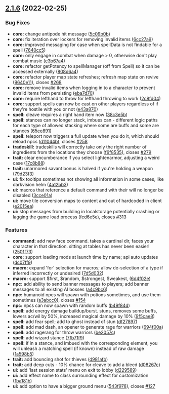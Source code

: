 ## [2.1.6](https://github.com/landoftherair/lotr2/compare/v2.1.5...v2.1.6) (2022-02-25)


### Bug Fixes

* **core:** change antipode hit message ([5c09b0b](https://github.com/landoftherair/lotr2/commit/5c09b0b1ba7ca79bb7e7ebc0963d52868748f5eb))
* **core:** fix iteration over lockers for removing invalid items ([6cc27a9](https://github.com/landoftherair/lotr2/commit/6cc27a92c46acc7dabf6e6b23de7c4c731d61788))
* **core:** improved messaging for case when spellData is not findable for a spell ([7640cc5](https://github.com/landoftherair/lotr2/commit/7640cc5ce07f46f39d58a72c7cf9f9b0239ca84e))
* **core:** only engage in combat when damage > 0, otherwise don't play combat music ([e3b67a4](https://github.com/landoftherair/lotr2/commit/e3b67a4a4a4816a1cc6280a71be7e26b68f1012b))
* **core:** refactor getPotency to spellManager (off from Spell) so it can be accessed externally ([808d6a4](https://github.com/landoftherair/lotr2/commit/808d6a4d7a4925ac1e4e2336392adadce23f0bef))
* **core:** refactor player map state refreshes; refresh map state on revive ([9640e11](https://github.com/landoftherair/lotr2/commit/9640e116272db1f553d75c43e9430c49d80335d8)), closes [#268](https://github.com/landoftherair/lotr2/issues/268)
* **core:** remove invalid items when logging in to a character to prevent invalid items from persisting ([eba7d70](https://github.com/landoftherair/lotr2/commit/eba7d7079620bedad61b42a5ee27e8b5503ef83a))
* **core:** require lefthand to throw for lefthand throwing to work ([2c8fd04](https://github.com/landoftherair/lotr2/commit/2c8fd045a06155f099d980caeded689243edc771))
* **core:** support spells can now be cast on other players regardless of if they're hostile with you or not ([e43a870](https://github.com/landoftherair/lotr2/commit/e43a87097265ae83c8b6458573fdef70b47b2068))
* **spell:** cleave requires a right hand item now ([38c3e5b](https://github.com/landoftherair/lotr2/commit/38c3e5b781990e4fb241c4564c572ea09105af10))
* **spell:** stances can no longer stack, imbues can - different logic paths for each type of allowed stacking where some are buffs and some are stances ([65ce891](https://github.com/landoftherair/lotr2/commit/65ce8910cd76d8afe0c6b9e8e467c889f310b95d))
* **spell:** teleport now triggers a full update when you do it, which should reload npcs ([d11044b](https://github.com/landoftherair/lotr2/commit/d11044bdc66a0aa89a68387f22c998d800631a96)), closes [#258](https://github.com/landoftherair/lotr2/issues/258)
* **tradeskill:** tradeskills will correctly take only the right number of ingredients from the locations they choose ([f6f8535](https://github.com/landoftherair/lotr2/commit/f6f85351e40d5b39aa225a3fe4cef7a9f12173ec)), closes [#279](https://github.com/landoftherair/lotr2/issues/279)
* **trait:** clear encumberance if you select lightenarmor, adjusting a weird case ([17c8b88](https://github.com/landoftherair/lotr2/commit/17c8b8896e17944b97bfd743b288c77f0f981049))
* **trait:** unarmored savant bonus is halved if you're holding a weapon ([79d23f3](https://github.com/landoftherair/lotr2/commit/79d23f3e6e2c68778ac365b9199c30930a98f828))
* **ui:** fix tooltips sometimes not showing all information in some cases, like darkvision helm ([4a12bb3](https://github.com/landoftherair/lotr2/commit/4a12bb348010fb39f956671f53a4a68ed74c2267))
* **ui:** macros that reference a default command with their  will no longer be disabled ([3cce01a](https://github.com/landoftherair/lotr2/commit/3cce01af5c5dbb44294bed1a5b574cdef18b0855))
* **ui:** move tile conversion maps to content and out of hardcoded in client ([e2015ea](https://github.com/landoftherair/lotr2/commit/e2015ea68905c0f95a09d27e5bafe366bcf53d30))
* **ui:** stop messages from building in localstorage potentially crashing or lagging the game load process ([fcd6e5e](https://github.com/landoftherair/lotr2/commit/fcd6e5e227314f578127d83af93f55a7abd3b78f)), closes [#313](https://github.com/landoftherair/lotr2/issues/313)


### Features

* **command:** add new face command. takes a cardinal dir, faces your character in that direction. sitting at tables has never been easier! ([2501f73](https://github.com/landoftherair/lotr2/commit/2501f73752029d079de4f2a2b3690420de6362db))
* **core:** support loading mods at launch time by name; api auto updates ([dc07ff9](https://github.com/landoftherair/lotr2/commit/dc07ff9d997f2c0897aeb9d4cbf7a25a49e787ec))
* **macro:** expand 'for' selection for macros; allow de-selection of a type if inferred incorrectly or undesired ([7d5d032](https://github.com/landoftherair/lotr2/commit/7d5d032e4a7e2503991b5b9ac1c02158c991556b))
* **macro:** support \$first, \$random, \$strongest, \$weakest, ([6d4f02e](https://github.com/landoftherair/lotr2/commit/6d4f02e25d87b5f5df6dd8d43aac40e0654e9869))
* **npc:** add ability to send banner messages to players; add banner messages to all existing AI bosses ([a4c9bc6](https://github.com/landoftherair/lotr2/commit/a4c9bc65d3226d95e28a54845b5f4f1626c6833b))
* **npc:** humanoid npcs will spawn with potions sometimes, and use them sometimes ([a3abcc0](https://github.com/landoftherair/lotr2/commit/a3abcc049ab4c8572192f29fe1ce62bd2b18463a)), closes [#154](https://github.com/landoftherair/lotr2/issues/154)
* **npc:** npcs can now spawn with random buffs ([b49f84d](https://github.com/landoftherair/lotr2/commit/b49f84d6b0762714f8d637373764bc7424da742e))
* **spell:** add energy damage buildup/burst. stuns, removes some buffs, lowers ac/wil by 50%, increased magical damage by 10% ([9f5cae8](https://github.com/landoftherair/lotr2/commit/9f5cae86f2f86e9f649fc7c003927447f2224220))
* **spell:** add fear spell; add to ghost instead of stun ([df27897](https://github.com/landoftherair/lotr2/commit/df2789749b96f78d6074578065d2cebc200f3f7b))
* **spell:** add mad dash, an opener to generate rage for warriors ([694f00a](https://github.com/landoftherair/lotr2/commit/694f00a2489bf625f37a3e9114b07964b37d6ed1))
* **spell:** add ragerang for throw warriors ([be2057c](https://github.com/landoftherair/lotr2/commit/be2057cde26b0c612c5d886653794436f9abac9a))
* **spell:** add wizard stance ([7fb71f9](https://github.com/landoftherair/lotr2/commit/7fb71f9c4b14346977a1fa3d270e7a91f1b90a13))
* **spell:** if in a stance, and imbued with the corresponding element, you will unleash a matching spell (if known) instead of raw damage ([1a598b5](https://github.com/landoftherair/lotr2/commit/1a598b57055364e51d0891283ccf7ac10889a4b0))
* **trait:** add bouncing shot for thieves ([d981afb](https://github.com/landoftherair/lotr2/commit/d981afb767c01deae8c3805fbb3ba01a8d261fa9))
* **trait:** add deep cuts - 10% chance for cleave to add a bleed ([d08267c](https://github.com/landoftherair/lotr2/commit/d08267ce505eb939ad064d2fc93574d55e198a4b))
* **ui:** add 'last session stats' menu on exit to lobby ([d229589](https://github.com/landoftherair/lotr2/commit/d229589ed9e3377145b039a9890d457c6615d344))
* **ui:** add effect name to class surrounding effect for customization ([1ba181b](https://github.com/landoftherair/lotr2/commit/1ba181b8a5dc6bf3ceb796646f58e722e2f8ef4f))
* **ui:** add option to have a bigger ground menu ([543f978](https://github.com/landoftherair/lotr2/commit/543f978b9d0b4fec77134a9e9fba185110c97fb9)), closes [#127](https://github.com/landoftherair/lotr2/issues/127)



